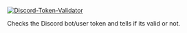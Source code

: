 [![Discord-Token-Validator](https://github-readme-stats.vercel.app/api/pin/?username=navaneethkm004&repo=Discord-Token-Validator&theme=dark)](https://github.com/navaneethkm004/Discord-Token-Validator)

Checks the Discord bot/user token and tells if its valid or not.
